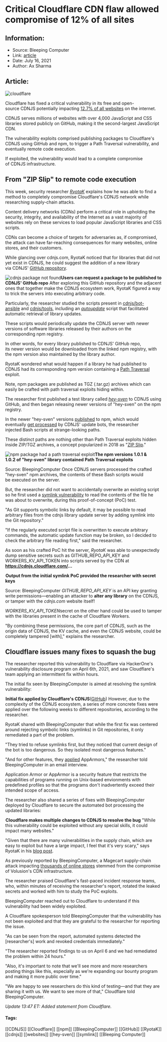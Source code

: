 # Critical Cloudflare CDN flaw allowed compromise of 12% of all sites
### 

## Information:
+ Source: Bleeping Computer
+ Link: [article](https://www.bleepingcomputer.com/news/security/critical-cloudflare-cdn-flaw-allowed-compromise-of-12-percent-of-all-sites/)
+ Date: July 16, 2021
+ Author: Ax Sharma


## Article:
![cloudflare](https://www.bleepstatic.com/content/hl-images/2020/10/06/cloudflare-ddos.jpg)


Cloudflare has fixed a critical vulnerability in its free and open-source CDNJS potentially impacting [12.7% of all websites](https://w3techs.com/technologies/details/cd-cdnjs) on the internet.


CDNJS serves millions of websites with over 4,000 JavaScript and CSS libraries stored publicly on GitHub, making it the second-largest JavaScript CDN.


The vulnerability exploits comprised publishing packages to Cloudflare's CDNJS using GitHub and npm, to trigger a Path Traversal vulnerability, and eventually remote code execution.


If exploited, the vulnerability would lead to a complete compromise of CDNJS infrastructure.


From "ZIP Slip" to remote code execution
----------------------------------------


This week, security researcher [*RyotaK*](https://twitter.com/ryotkak) explains how he was able to find a method to completely compromise Cloudflare's CDNJS network while researching supply-chain attacks.


Content delivery networks (CDNs) perform a critical role in upholding the security, integrity, and availability of the Internet as a vast majority of websites rely on these services to load popular JavaScript libraries and CSS scripts.


CDNs can become a choice of targets for adversaries as, if compromised, the attack can have far-reaching consequences for many websites, online stores, and their customers.


While glancing over cdnjs.com, RyotaK noticed that for libraries that did not yet exist in CDNJS, he could suggest the addition of a new library via CDNJS' [GitHub repository](https://github.com/cdnjs/packages).



![cdnjs package not found](https://www.bleepstatic.com/images/news/u/1164866/2021/Jul-2021/cloudflare-cdnjs-rce/cdnjs-package-not-found.jpg)**Users can request a package to be published to CDNJS' GitHub repo**
After exploring this GitHub repository and the adjacent ones that together make the CDNJS ecosystem work, RyotaK figured a way to trick the servers into executing arbitrary code.


Particularly, the researcher studied the scripts present in [cdnjs/bot-ansible](https://github.com/cdnjs/bot-ansible) and [cdnjs/tools](https://github.com/cdnjs/tools), including an [*autoupdate*](https://github.com/cdnjs/tools/blob/285c11bc7290e07ecc07191c3196cbf57d482868/cmd/autoupdate/main.go#L149) script that facilitated automatic retrieval of library updates.


These scripts would periodically update the CDNJS server with newer versions of software libraries released by their authors on the corresponding npm registry.


In other words, for every library published to CDNJS' GitHub repo, its newer version would be downloaded from the linked npm registry, with the npm version also maintained by the library author.


RyotaK wondered what would happen if a library he had published to CDNJS had its corresponding npm version containing a [Path Traversal](https://en.wikipedia.org/wiki/Directory_traversal_attack) exploit.


Note, npm packages are published as TGZ (.tar.gz) archives which can easily be crafted with path traversal exploits hiding within.


The researcher first published a test library called *[hey-sven](https://cdnjs.com/libraries/hey-sven)* to CDNJS using GitHub, and then began releasing newer versions of "hey-sven" on the npm registry.


In the newer "hey-sven" versions [published](https://www.npmjs.com/package/hey-sven) to npm, which would eventually [get processed](https://github.com/cdnjs/packages/blob/master/packages/h/hey-sven.json#L12) by CDNJS' update bots, the researcher injected Bash scripts at strange-looking paths.


These distinct paths are nothing other than Path Traversal exploits hidden inside ZIP/TGZ archives, a concept popularized in 2018 as "[ZIP Slip](https://www.bleepingcomputer.com/news/security/zip-slip-vulnerability-affects-thousands-of-projects-across-multiple-ecosystems/)."



![npm package had a path traversal exploit](https://www.bleepstatic.com/images/news/u/1164866/2021/Jul-2021/cloudflare-cdnjs-rce/zipslip-poc-cloudflare.jpg)**The npm versions 1.0.1 & 1.0.2 of "hey-sven" library contained Path Traversal exploits**​​​​​​  

Source: BleepingComputer
Once CDNJS servers processed the crafted "hey-sven" npm archives, the contents of these Bash scripts would be executed on the server.


But, the researcher did not want to accidentally overwrite an existing script so he first used a [symlink vulnerability](https://en.wikipedia.org/wiki/Symlink_race) to read the contents of the file he was about to overwrite, during this proof-of-concept (PoC) test.


"As Git supports symbolic links by default, it may be possible to read arbitrary files from the cdnjs library update server by adding symlink into the Git repository."


"If the regularly executed script file is overwritten to execute arbitrary commands, the automatic update function may be broken, so I decided to check the arbitrary file reading first," said the researcher.


As soon as his crafted PoC hit the server, *RyotaK* was able to unexpectedly dump sensitive secrets such as GITHUB\_REPO\_API\_KEY and WORKERS\_KV\_API\_TOKEN into scripts served by the CDN at **https://cdnjs.cloudflare.com/...**



![output of symlink poc](data:image/gif;base64,R0lGODlhAQABAAAAACH5BAEKAAEALAAAAAABAAEAAAICTAEAOw==)**Output from the initial symlink PoC provided the researcher with secret keys**  

Source: BleepingComputer
*GITHUB\_REPO\_API\_KEY* is an API key granting write permissions—enabling an attacker to **alter any library** on the CDNJS, or tamper with the *cdnjs.com* website itself!


*WORKERS\_KV\_API\_TOKEN*secret on the other hand could be used to tamper with the libraries present in the cache of Cloudflare Workers.


"By combining these permissions, the core part of CDNJS, such as the origin data of CDNJS, the KV cache, and even the CDNJS website, could be completely tampered [with]," explains the researcher.


Cloudflare issues many fixes to squash the bug
----------------------------------------------


The researcher reported this vulnerability to Cloudflare via HackerOne's vulnerability disclosure program on April 6th, 2021, and saw Cloudflare's team applying an intermittent fix within hours.


The initial fix seen by BleepingComputer is aimed at resolving the symlink vulnerability:



![symlink fix applied by cdnjs](data:image/gif;base64,R0lGODlhAQABAAAAACH5BAEKAAEALAAAAAABAAEAAAICTAEAOw==)**Initial fix applied by Cloudflare's CDNJS**([GitHub](https://github.com/cdnjs/tools/commit/a6028c6427a1344713133342d93e593736dde52a))
However, due to the complexity of the CDNJS ecosystem, a series of more concrete fixes were applied over the following weeks to different repositories, according to the researcher.


RyotaK shared with BleepingComputer that while the first fix was centered around rejecting symbolic links (symlinks) in Git repositories, it only remediated a part of the problem.


"They tried to refuse symlinks first, but they noticed that current design of the bot is too dangerous. So they isolated most dangerous features."


"And for other features, they [applied](https://github.com/cdnjs/bot-ansible/pull/24) AppArmors," the researcher told BleepingComputer in an email interview.


Application Armor or AppArmor is a security feature that restricts the capabilities of programs running on Unix-based envionments with predefined profiles so that the programs don't inadvertently exceed their intended scope of access.


The researcher also shared a series of fixes with BleepingComputer deployed by Cloudflare to secure the automated bot processing the updated libraries:



![multiple fixes applied by cloudflare](data:image/gif;base64,R0lGODlhAQABAAAAACH5BAEKAAEALAAAAAABAAEAAAICTAEAOw==)**Cloudflare makes multiple changes to CDNJS to resolve the bug**
"While this vulnerability could be exploited without any special skills, it could impact many websites."


"Given that there are many vulnerabilities in the supply chain, which are easy to exploit but have a large impact, I feel that it's very scary," says RyotaK in his [blog post](https://blog.ryotak.me/post/cdnjs-remote-code-execution-en/).


As previously reported by BleepingComputer, a Magecart supply-chain attack impacting [thousands of online stores](https://www.bleepingcomputer.com/news/security/c-is-for-credit-card-magecart-hits-volusion-e-commerce-sites/) stemmed from the compromise of Volusion's CDN infrastructure.


The researcher praised Cloudflare's fast-paced incident response teams, who, within minutes of receiving the researcher's report, rotated the leaked secrets and worked with him to study the PoC exploits.


BleepingComputer reached out to Cloudflare to understand if this vulnerability had been widely exploited.


A Cloudflare spokesperson told BleepingComputer that the vulnerability has not been exploited and that they are grateful to the researcher for reporting the issue.


"As can be seen from the report, automated systems detected the [researcher's] work and revoked credentials immediately."


"The researcher reported findings to us on April 6 and we had remediated the problem within 24 hours."


"Also, it's important to note that we'll see more and more researchers posting things like this, especially as we're expanding our bounty program and making it more public over time."


"We are happy to see researchers do this kind of testing—and that they are sharing it with us. We want to see more of that," Cloudflare told BleepingComputer.


*Update 13:47 ET: Added statement from Cloudflare.*




#### Tags:
[[CDNJS]] [[Cloudflare]] [[npm]] [[BleepingComputer]] [[GitHub]] [[RyotaK]] [[cdnjs]] [[websites]] [[hey-sven]] [[symlink]] [[Bleeping Computer]]
